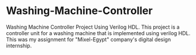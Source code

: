 # Washing-Machine-Controller
Washing Machine Controller Project Using Verilog HDL.
This project is a controller unit for a washing machine that is implemented using verilog HDL. This was my assignment for "Mixel-Egypt" company's digital design internship. 
